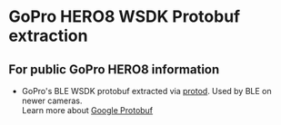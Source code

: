 # GoPro HERO8 WSDK Protobuf extraction
## For public GoPro HERO8 information

* GoPro's BLE WSDK protobuf extracted via [protod](https://github.com/hypoxic/Protod). Used by BLE on newer cameras.  
Learn more about [Google Protobuf](https://developers.google.com/protocol-buffers/docs/overview)    

